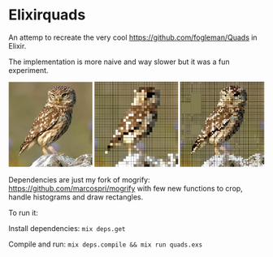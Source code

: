 Elixirquads
===========
An attemp to recreate the very cool https://github.com/fogleman/Quads in Elixir.

The implementation is more naive and way slower but it was a fun experiment.

![alt tag](https://raw.githubusercontent.com/marcospri/elixirquads/master/sample.png)

Dependencies are just my fork of mogrify: https://github.com/marcospri/mogrify with few 
new functions to crop, handle histograms and draw rectangles.

To run it:

Install dependencies: ```mix deps.get```

Compile and run: ```mix deps.compile && mix run quads.exs```
